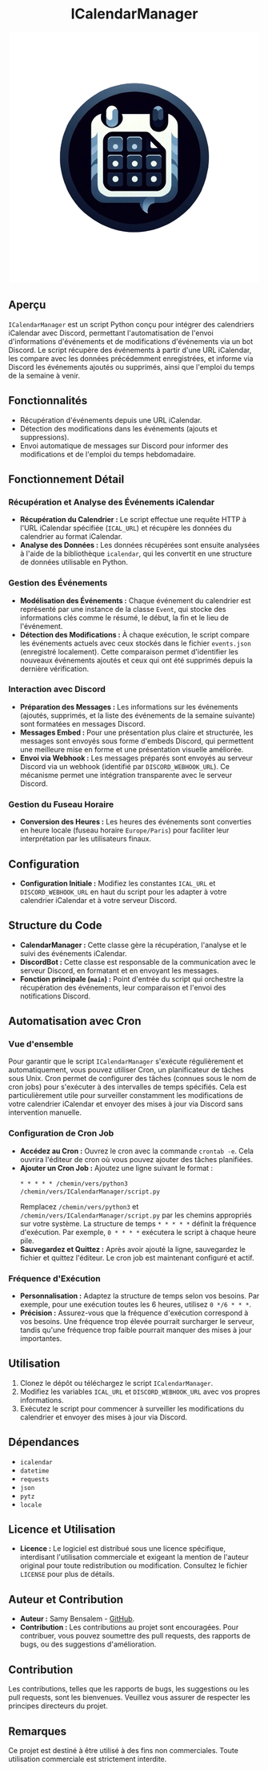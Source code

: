 <h1 align="center"> ICalendarManager </h3>

<div align="center">
    <img class="Logo" src="https://raw.githubusercontent.com/Nyx-Off/ICalendarManager/main/logo500x500.png" width="500" />
</div>

## Aperçu
`ICalendarManager` est un script Python conçu pour intégrer des calendriers iCalendar avec Discord, permettant l'automatisation de l'envoi d'informations d'événements et de modifications d'événements via un bot Discord. Le script récupère des événements à partir d'une URL iCalendar, les compare avec les données précédemment enregistrées, et informe via Discord les événements ajoutés ou supprimés, ainsi que l'emploi du temps de la semaine à venir.

## Fonctionnalités
- Récupération d'événements depuis une URL iCalendar.
- Détection des modifications dans les événements (ajouts et suppressions).
- Envoi automatique de messages sur Discord pour informer des modifications et de l'emploi du temps hebdomadaire.

## Fonctionnement Détail

### Récupération et Analyse des Événements iCalendar
- **Récupération du Calendrier :** Le script effectue une requête HTTP à l'URL iCalendar spécifiée (`ICAL_URL`) et récupère les données du calendrier au format iCalendar.
- **Analyse des Données :** Les données récupérées sont ensuite analysées à l'aide de la bibliothèque `icalendar`, qui les convertit en une structure de données utilisable en Python.

### Gestion des Événements
- **Modélisation des Événements :** Chaque événement du calendrier est représenté par une instance de la classe `Event`, qui stocke des informations clés comme le résumé, le début, la fin et le lieu de l'événement.
- **Détection des Modifications :** À chaque exécution, le script compare les événements actuels avec ceux stockés dans le fichier `events.json` (enregistré localement). Cette comparaison permet d'identifier les nouveaux événements ajoutés et ceux qui ont été supprimés depuis la dernière vérification.

### Interaction avec Discord
- **Préparation des Messages :** Les informations sur les événements (ajoutés, supprimés, et la liste des événements de la semaine suivante) sont formatées en messages Discord.
- **Messages Embed :** Pour une présentation plus claire et structurée, les messages sont envoyés sous forme d'embeds Discord, qui permettent une meilleure mise en forme et une présentation visuelle améliorée.
- **Envoi via Webhook :** Les messages préparés sont envoyés au serveur Discord via un webhook (identifié par `DISCORD_WEBHOOK_URL`). Ce mécanisme permet une intégration transparente avec le serveur Discord.

### Gestion du Fuseau Horaire
- **Conversion des Heures :** Les heures des événements sont converties en heure locale (fuseau horaire `Europe/Paris`) pour faciliter leur interprétation par les utilisateurs finaux.

## Configuration
- **Configuration Initiale :** Modifiez les constantes `ICAL_URL` et `DISCORD_WEBHOOK_URL` en haut du script pour les adapter à votre calendrier iCalendar et à votre serveur Discord.

## Structure du Code
- **CalendarManager :** Cette classe gère la récupération, l'analyse et le suivi des événements iCalendar.
- **DiscordBot :** Cette classe est responsable de la communication avec le serveur Discord, en formatant et en envoyant les messages.
- **Fonction principale (`main`) :** Point d'entrée du script qui orchestre la récupération des événements, leur comparaison et l'envoi des notifications Discord.

## Automatisation avec Cron

### Vue d'ensemble
Pour garantir que le script `ICalendarManager` s'exécute régulièrement et automatiquement, vous pouvez utiliser Cron, un planificateur de tâches sous Unix. Cron permet de configurer des tâches (connues sous le nom de cron jobs) pour s'exécuter à des intervalles de temps spécifiés. Cela est particulièrement utile pour surveiller constamment les modifications de votre calendrier iCalendar et envoyer des mises à jour via Discord sans intervention manuelle.

### Configuration de Cron Job
- **Accédez au Cron :** Ouvrez le cron avec la commande `crontab -e`. Cela ouvrira l'éditeur de cron où vous pouvez ajouter des tâches planifiées.
- **Ajouter un Cron Job :** Ajoutez une ligne suivant le format : 
  ```
  * * * * * /chemin/vers/python3 /chemin/vers/ICalendarManager/script.py
  ```
  Remplacez `/chemin/vers/python3` et `/chemin/vers/ICalendarManager/script.py` par les chemins appropriés sur votre système. La structure de temps `* * * * *` définit la fréquence d'exécution. Par exemple, `0 * * * *` exécutera le script à chaque heure pile.
- **Sauvegardez et Quittez :** Après avoir ajouté la ligne, sauvegardez le fichier et quittez l'éditeur. Le cron job est maintenant configuré et actif.

### Fréquence d'Exécution
- **Personnalisation :** Adaptez la structure de temps selon vos besoins. Par exemple, pour une exécution toutes les 6 heures, utilisez `0 */6 * * *`.
- **Précision :** Assurez-vous que la fréquence d'exécution correspond à vos besoins. Une fréquence trop élevée pourrait surcharger le serveur, tandis qu'une fréquence trop faible pourrait manquer des mises à jour importantes.

## Utilisation
1. Clonez le dépôt ou téléchargez le script `ICalendarManager`.
2. Modifiez les variables `ICAL_URL` et `DISCORD_WEBHOOK_URL` avec vos propres informations.
3. Exécutez le script pour commencer à surveiller les modifications du calendrier et envoyer des mises à jour via Discord.

## Dépendances
- `icalendar`
- `datetime`
- `requests`
- `json`
- `pytz`
- `locale`

## Licence et Utilisation
- **Licence :** Le logiciel est distribué sous une licence spécifique, interdisant l'utilisation commerciale et exigeant la mention de l'auteur original pour toute redistribution ou modification. Consultez le fichier `LICENSE` pour plus de détails.

## Auteur et Contribution
- **Auteur :** Samy Bensalem - [GitHub](https://github.com/Nyx-Off/ICalendarManager/tree/main).
- **Contribution :** Les contributions au projet sont encouragées. Pour contribuer, vous pouvez soumettre des pull requests, des rapports de bugs, ou des suggestions d'amélioration.

## Contribution
Les contributions, telles que les rapports de bugs, les suggestions ou les pull requests, sont les bienvenues. Veuillez vous assurer de respecter les principes directeurs du projet.

## Remarques
Ce projet est destiné à être utilisé à des fins non commerciales. Toute utilisation commerciale est strictement interdite.
